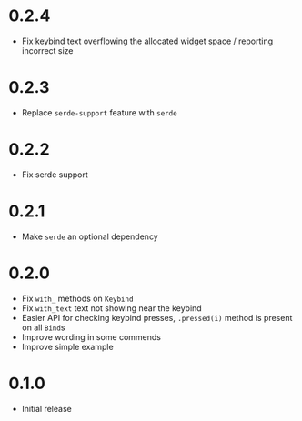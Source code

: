 # 0.2.4

* Fix keybind text overflowing the allocated widget space / reporting incorrect size

# 0.2.3

* Replace `serde-support` feature with `serde`

# 0.2.2

* Fix serde support

# 0.2.1

* Make `serde` an optional dependency

# 0.2.0

* Fix `with_` methods on `Keybind`
* Fix `with_text` text not showing near the keybind
* Easier API for checking keybind presses, `.pressed(i)` method is present on all `Bind`s
* Improve wording in some commends
* Improve simple example

# 0.1.0

* Initial release
